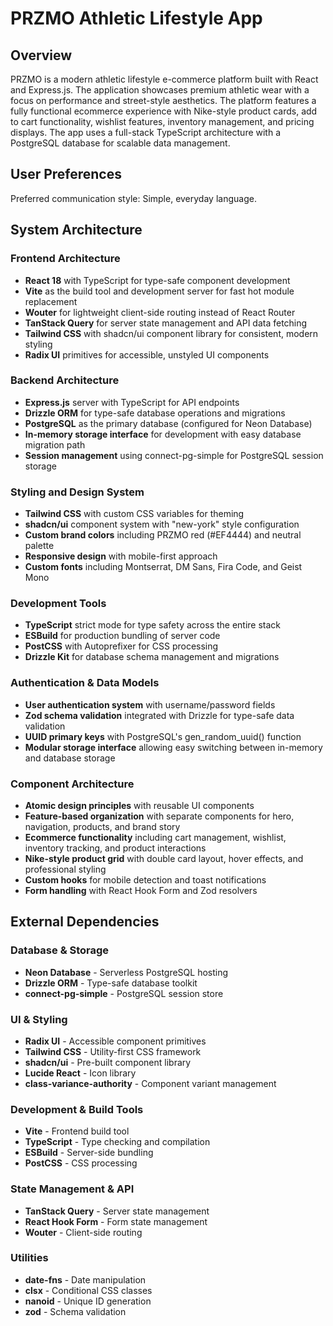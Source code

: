# PRZMO Athletic Lifestyle App

## Overview

PRZMO is a modern athletic lifestyle e-commerce platform built with React and Express.js. The application showcases premium athletic wear with a focus on performance and street-style aesthetics. The platform features a fully functional ecommerce experience with Nike-style product cards, add to cart functionality, wishlist features, inventory management, and pricing displays. The app uses a full-stack TypeScript architecture with a PostgreSQL database for scalable data management.

## User Preferences

Preferred communication style: Simple, everyday language.

## System Architecture

### Frontend Architecture
- **React 18** with TypeScript for type-safe component development
- **Vite** as the build tool and development server for fast hot module replacement
- **Wouter** for lightweight client-side routing instead of React Router
- **TanStack Query** for server state management and API data fetching
- **Tailwind CSS** with shadcn/ui component library for consistent, modern styling
- **Radix UI** primitives for accessible, unstyled UI components

### Backend Architecture
- **Express.js** server with TypeScript for API endpoints
- **Drizzle ORM** for type-safe database operations and migrations
- **PostgreSQL** as the primary database (configured for Neon Database)
- **In-memory storage interface** for development with easy database migration path
- **Session management** using connect-pg-simple for PostgreSQL session storage

### Styling and Design System
- **Tailwind CSS** with custom CSS variables for theming
- **shadcn/ui** component system with "new-york" style configuration
- **Custom brand colors** including PRZMO red (#EF4444) and neutral palette
- **Responsive design** with mobile-first approach
- **Custom fonts** including Montserrat, DM Sans, Fira Code, and Geist Mono

### Development Tools
- **TypeScript** strict mode for type safety across the entire stack
- **ESBuild** for production bundling of server code
- **PostCSS** with Autoprefixer for CSS processing
- **Drizzle Kit** for database schema management and migrations

### Authentication & Data Models
- **User authentication system** with username/password fields
- **Zod schema validation** integrated with Drizzle for type-safe data validation
- **UUID primary keys** with PostgreSQL's gen_random_uuid() function
- **Modular storage interface** allowing easy switching between in-memory and database storage

### Component Architecture
- **Atomic design principles** with reusable UI components
- **Feature-based organization** with separate components for hero, navigation, products, and brand story
- **Ecommerce functionality** including cart management, wishlist, inventory tracking, and product interactions
- **Nike-style product grid** with double card layout, hover effects, and professional styling
- **Custom hooks** for mobile detection and toast notifications
- **Form handling** with React Hook Form and Zod resolvers

## External Dependencies

### Database & Storage
- **Neon Database** - Serverless PostgreSQL hosting
- **Drizzle ORM** - Type-safe database toolkit
- **connect-pg-simple** - PostgreSQL session store

### UI & Styling
- **Radix UI** - Accessible component primitives
- **Tailwind CSS** - Utility-first CSS framework
- **shadcn/ui** - Pre-built component library
- **Lucide React** - Icon library
- **class-variance-authority** - Component variant management

### Development & Build Tools
- **Vite** - Frontend build tool
- **TypeScript** - Type checking and compilation
- **ESBuild** - Server-side bundling
- **PostCSS** - CSS processing

### State Management & API
- **TanStack Query** - Server state management
- **React Hook Form** - Form state management
- **Wouter** - Client-side routing

### Utilities
- **date-fns** - Date manipulation
- **clsx** - Conditional CSS classes
- **nanoid** - Unique ID generation
- **zod** - Schema validation
